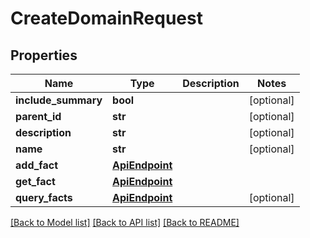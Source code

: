# CreateDomainRequest

## Properties
Name | Type | Description | Notes
------------ | ------------- | ------------- | -------------
**include_summary** | **bool** |  | [optional] 
**parent_id** | **str** |  | [optional] 
**description** | **str** |  | [optional] 
**name** | **str** |  | [optional] 
**add_fact** | [**ApiEndpoint**](ApiEndpoint.md) |  | 
**get_fact** | [**ApiEndpoint**](ApiEndpoint.md) |  | 
**query_facts** | [**ApiEndpoint**](ApiEndpoint.md) |  | [optional] 

[[Back to Model list]](../README.md#documentation-for-models) [[Back to API list]](../README.md#documentation-for-api-endpoints) [[Back to README]](../README.md)


